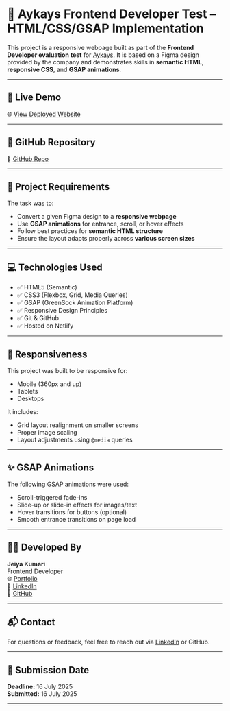 # 🎨 Aykays Frontend Developer Test – HTML/CSS/GSAP Implementation

This project is a responsive webpage built as part of the **Frontend Developer evaluation test** for [Aykays](https://www.aykays.com/). It is based on a Figma design provided by the company and demonstrates skills in **semantic HTML**, **responsive CSS**, and **GSAP animations**.

---

## 🔗 Live Demo

🌐 [View Deployed Website](https://aykays-mybindle.netlify.app/)

---

## 📁 GitHub Repository

🔗 [GitHub Repo](https://https://github.com/K-Jeiya/aykays-test)

---

## 🎯 Project Requirements

The task was to:

- Convert a given Figma design to a **responsive webpage**
- Use **GSAP animations** for entrance, scroll, or hover effects
- Follow best practices for **semantic HTML structure**
- Ensure the layout adapts properly across **various screen sizes**

---

## 💻 Technologies Used

- ✅ HTML5 (Semantic)
- ✅ CSS3 (Flexbox, Grid, Media Queries)
- ✅ GSAP (GreenSock Animation Platform)
- ✅ Responsive Design Principles
- ✅ Git & GitHub
- ✅ Hosted on Netlify

---

## 📱 Responsiveness

This project was built to be responsive for:

- Mobile (360px and up)
- Tablets
- Desktops

It includes:

- Grid layout realignment on smaller screens
- Proper image scaling
- Layout adjustments using `@media` queries

---

## ✨ GSAP Animations

The following GSAP animations were used:

- Scroll-triggered fade-ins
- Slide-up or slide-in effects for images/text
- Hover transitions for buttons (optional)
- Smooth entrance transitions on page load

---

## 🧑‍💻 Developed By

**Jeiya Kumari**  
Frontend Developer  
🌐 [Portfolio](https://k-jeiya.github.io/Jeiya-Portfolio/)  
💼 [LinkedIn](https://www.linkedin.com/in/jeiyakumari/)  
🐙 [GitHub](https://github.com/K-Jeiya/)

---

## 📬 Contact

For questions or feedback, feel free to reach out via [LinkedIn](https://www.linkedin.com/in/jeiyakumari/) or GitHub.

---

## 📅 Submission Date

**Deadline:** 16 July 2025  
**Submitted:** 16 July 2025

---

